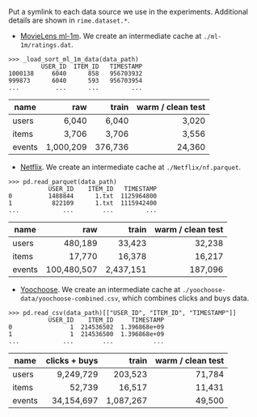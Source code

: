 Put a symlink to each data source we use in the experiments.
Additional details are shown in `rime.dataset.*`.

* [MovieLens ml-1m](https://grouplens.org/datasets/movielens/1m/). We create an intermediate cache at `./ml-1m/ratings.dat`.
```
>>> _load_sort_ml_1m_data(data_path)
         USER_ID  ITEM_ID   TIMESTAMP
1000138     6040      858   956703932
999873      6040      593   956703954
...          ...      ...         ...
```
name    |   raw     |  train  | warm / clean test
--------|----------:|--------:|--------:
users   |     6,040 |   6,040 |  3,020
items   |     3,706 |   3,706 |  3,556
events  | 1,000,209 | 376,736 | 24,360

* [Netflix](https://www.kaggle.com/netflix-inc/netflix-prize-data). We create an intermediate cache at `./Netflix/nf.parquet`.
```
>>> pd.read_parquet(data_path)
           USER_ID    ITEM_ID   TIMESTAMP
0          1488844      1.txt  1125964800
1           822109      1.txt  1115942400
...            ...        ...         ...
```
name    |   raw       |   train   | warm / clean test
--------|------------:|----------:|--------:
users   |     480,189 |    33,423 |  32,238
items   |      17,770 |    16,378 |  16,217
events  | 100,480,507 | 2,437,151 | 187,096

* [Yoochoose](https://www.kaggle.com/chadgostopp/recsys-challenge-2015). We create an intermediate cache at `./yoochoose-data/yoochoose-combined.csv`, which combines clicks and buys data.
```
>>> pd.read_csv(data_path)[["USER_ID", "ITEM_ID", "TIMESTAMP"]]
           USER_ID    ITEM_ID     TIMESTAMP
0                1  214536502  1.396868e+09
1                1  214536500  1.396868e+09
...            ...        ...           ...
```
name    | clicks + buys |   train   | warm / clean test
--------|--------------:|----------:|--------:
users   |     9,249,729 |   203,523 |  71,784
items   |        52,739 |    16,517 |  11,431
events  |    34,154,697 | 1,087,267 |  49,500
